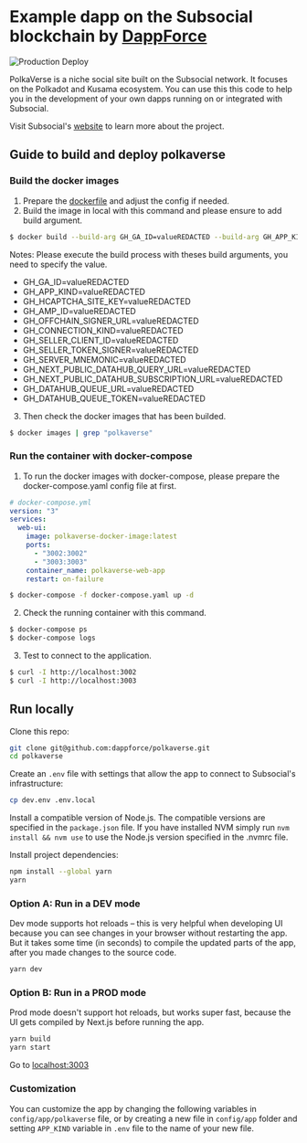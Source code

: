 # Example dapp on the Subsocial blockchain by [DappForce](https://github.com/dappforce)

![Production Deploy](https://github.com/dappforce/polkaverse/actions/workflows/build-deploy.yml/badge.svg)

PolkaVerse is a niche social site built on the Subsocial network. It focuses on the Polkadot and Kusama ecosystem. You can use this this code to help you in the development of your own dapps running on or integrated with Subsocial.

Visit Subsocial's [website](https://subsocial.network) to learn more about the project.

## Guide to build and deploy polkaverse

### Build the docker images
1. Prepare the [dockerfile](./docker/Dockerfile) and adjust the config if needed.
2. Build the image in local with this command and please ensure to add build argument.
```bash
$ docker build --build-arg GH_GA_ID=valueREDACTED --build-arg GH_APP_KIND=valueREDACTED --build-arg GH_HCAPTCHA_SITE_KEY=valueREDACTED --build-arg GH_AMP_ID=valueREDACTED --build-arg GH_OFFCHAIN_SIGNER_URL=valueREDACTED --build-arg GH_CONNECTION_KIND=valueREDACTED --build-arg GH_SELLER_CLIENT_ID=valueREDACTED --build-arg GH_SERVER_MNEMONIC==valueREDACTED --build-arg GH_SELLER_TOKEN_SIGNER=valueREDACTED --build-arg GH_NEXT_PUBLIC_DATAHUB_QUERY_URL=valueREDACTED --build-arg GH_NEXT_PUBLIC_DATAHUB_SUBSCRIPTION_URL=valueREDACTED --build-arg GH_DATAHUB_QUEUE_URL=valueREDACTED --build-arg GH_DATAHUB_QUEUE_TOKEN=valueREDACTED -t polkaverse-docker-image:latest .
```
Notes:
Please execute the build process with theses build arguments, you need to specify the value.
* GH_GA_ID=valueREDACTED
* GH_APP_KIND=valueREDACTED
* GH_HCAPTCHA_SITE_KEY=valueREDACTED
* GH_AMP_ID=valueREDACTED
* GH_OFFCHAIN_SIGNER_URL=valueREDACTED
* GH_CONNECTION_KIND=valueREDACTED
* GH_SELLER_CLIENT_ID=valueREDACTED
* GH_SELLER_TOKEN_SIGNER=valueREDACTED
* GH_SERVER_MNEMONIC=valueREDACTED
* GH_NEXT_PUBLIC_DATAHUB_QUERY_URL=valueREDACTED
* GH_NEXT_PUBLIC_DATAHUB_SUBSCRIPTION_URL=valueREDACTED
* GH_DATAHUB_QUEUE_URL=valueREDACTED
* GH_DATAHUB_QUEUE_TOKEN=valueREDACTED
3. Then check the docker images that has been builded.
```bash
$ docker images | grep "polkaverse"
```

### Run the container with docker-compose
1. To run the docker images with docker-compose, please prepare the docker-compose.yaml config file at first.
```yaml
# docker-compose.yml
version: "3"
services:
  web-ui:
    image: polkaverse-docker-image:latest
    ports:
      - "3002:3002"
      - "3003:3003"
    container_name: polkaverse-web-app
    restart: on-failure
```
```bash
$ docker-compose -f docker-compose.yaml up -d
```
2. Check the running container with this command.
```bash
$ docker-compose ps
$ docker-compose logs
```
3. Test to connect to the application.
```bash
$ curl -I http://localhost:3002
$ curl -I http://localhost:3003
```


## Run locally

Clone this repo:

```sh
git clone git@github.com:dappforce/polkaverse.git
cd polkaverse
```

Create an `.env` file with settings that allow the app to connect to Subsocial's infrastructure:

```sh
cp dev.env .env.local
```

Install a compatible version of Node.js. The compatible versions are specified in the `package.json` file.
If you have installed NVM simply run `nvm install && nvm use` to use the Node.js version specified in the .nvmrc file.

Install project dependencies:

```sh
npm install --global yarn
yarn
```

### Option A: Run in a DEV mode

Dev mode supports hot reloads – this is very helpful when developing UI because you can see changes in your browser without restarting the app. But it takes some time (in seconds) to compile the updated parts of the app, after you made changes to the source code.

```sh
yarn dev
```

### Option B: Run in a PROD mode

Prod mode doesn't support hot reloads, but works super fast, because the UI gets compiled by Next.js before running the app.

```sh
yarn build
yarn start
```

Go to [localhost:3003](http://localhost:3003)

### Customization

You can customize the app by changing the following variables in `config/app/polkaverse` file, or by creating a new file in `config/app` folder and setting `APP_KIND` variable in `.env` file to the name of your new file.
